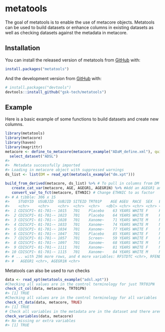 
<!-- README.md is generated from README.Rmd. Please edit that file -->

# metatools

<!-- badges: start -->
<!-- badges: end -->

The goal of metatools is to enable the use of metacore objects.
Metatools can be used to build datasets or enhance columns in existing
datasets as well as checking datasets against the metadata in metacore.

## Installation

You can install the released version of metatools from
[GitHub](https://github.com/) with:

``` r
install.packages("metatools")
```

And the development version from [GitHub](https://github.com/) with:

``` r
# install.packages("devtools")
devtools::install_github("gsk-tech/metatools")
```

## Example

Here is a basic example of some functions to build datasets and create
new columns.

``` r
library(metatools)
library(metacore)
library(haven)
library(magrittr)
metacore <- define_to_metacore(metacore_example("ADaM_define.xml"), quiet = TRUE) %>%
  select_dataset("ADSL")
#> 
#>  Metadata successfully imported
#> Loading in metacore object with suppressed warnings
ds_list <- list(DM = read_xpt(metatools_example("dm.xpt")))

build_from_derived(metacore, ds_list) %>% # To pull in columns from DM to be in ADSL
   create_cat_var(metacore, AGE, AGEGR1, AGEGR1N) %>% #Add an AGEGR1 and AGEGR1N column
   convert_var_to_fct(metacore, ETHNIC) # Change ETHNIC to as factor 
#> # A tibble: 306 x 15
#>    STUDYID  USUBJID  SUBJID SITEID TRT01P    AGE AGEU  RACE  SEX   ETHNIC  DTHFL
#>    <chr>    <chr>    <chr>  <chr>  <chr>   <dbl> <chr> <chr> <chr> <fct>   <chr>
#>  1 CDISCPI~ 01-701-~ 1015   701    Placebo    63 YEARS WHITE F     HISPAN~ ""   
#>  2 CDISCPI~ 01-701-~ 1023   701    Placebo    64 YEARS WHITE M     HISPAN~ ""   
#>  3 CDISCPI~ 01-701-~ 1028   701    Xanome~    71 YEARS WHITE M     NOT HI~ ""   
#>  4 CDISCPI~ 01-701-~ 1033   701    Xanome~    74 YEARS WHITE M     NOT HI~ ""   
#>  5 CDISCPI~ 01-701-~ 1034   701    Xanome~    77 YEARS WHITE F     NOT HI~ ""   
#>  6 CDISCPI~ 01-701-~ 1047   701    Placebo    85 YEARS WHITE F     NOT HI~ ""   
#>  7 CDISCPI~ 01-701-~ 1057   701    Screen~    59 YEARS WHITE F     HISPAN~ ""   
#>  8 CDISCPI~ 01-701-~ 1097   701    Xanome~    68 YEARS WHITE M     NOT HI~ ""   
#>  9 CDISCPI~ 01-701-~ 1111   701    Xanome~    81 YEARS WHITE F     NOT HI~ ""   
#> 10 CDISCPI~ 01-701-~ 1115   701    Xanome~    84 YEARS WHITE M     NOT HI~ ""   
#> # ... with 296 more rows, and 4 more variables: RFSTDTC <chr>, RFENDTC <chr>,
#> #   AGEGR1 <chr>, AGEGR1N <chr>
```

Metatools can also be used to run checks

``` r
data <- read_xpt(metatools_example("adsl.xpt"))
#Checking all values are in the control terminology for just TRT01PN
check_ct_col(data, metacore, TRT01PN)
#> [1] TRUE
#Checking all values are in the control terminology for all variables 
check_ct_data(data, metacore, TRUE)
#> [1] TRUE
# Check all variables in the metadata are in the dataset and there aren't any extra columns 
check_variables(data, metacore)
#> No missing or extra variables
#> [1] TRUE
```
